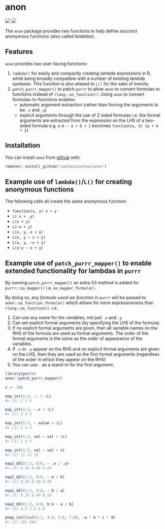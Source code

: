 
<!-- README.md is generated from README.Rmd. Please edit that file -->

# anon

<!-- badges: start -->

![](https://img.shields.io/badge/cool-useless-green.svg)
![](https://img.shields.io/badge/status-rough-red.svg)
<!-- badges: end -->

The `anon` package provides two functions to help define succinct
anonymous functions (also called *lambdas*).

## Features

`anon` provides two user-facing functions:

1.  `lambda()` for easily and compactly creating lambda expressions in
    R, while being broadly compatible with a number of existing lambda
    syntaxes. This function is also aliased to `L()` for the sake of
    brevity.
2.  `patch_purrr_mapper()` to patch `purrr` to allow `anon` to convert
    formulas to functions instead of `rlang::as_function()`. Using
    `anon` to convert formulas-to-functions enables:
      - automatic argument extraction (rather than forcing the arguments
        to be `.x` and `.y`)
      - explicit arguments through the use of 2 sided formulas i.e. the
        formal arguments are extracted from the expression on the LHS of
        a two-sided formula e.g. `a:b ~ a + b + 1` becomes `function(a,
        b) {a + b + 1}`

## Installation

You can install `anon` from
[github](https://github.com/coolbutuseless/anon) with:

``` r
remotes::install_github("coolbutuseless/anon")
```

## Example use of `lambda()`/`L()` for creating anonymous functions

The following calls all create the same anonymous function:

  - `function(x, y) x + y`
  - `L(.x + .y)`
  - `L(x + y)`
  - `L(~x + y)`
  - `L(x, y, x + y)`
  - `L(x, y ~ x + y)`
  - `L(x, y, ~x + y)`
  - `L(x:y ~ x +
y)`

## Example use of `patch_purrr_mapper()` to enable extended functionality for lambdas in `purrr`

By running `patch_purrr_mapper()` an extra S3 method is added for
`purrr::as_mapper()` i.e. `as_mapper.formula()`.

By doing so, any *formula-used-as-function* in `purrr` will be passed to
`anon::as_function_formula()` which allows for more expressiveness than
`rlang::as_function()`. i.e.

1.  Can use any name for the variables, not just `.x` and `.y`
2.  Can set explicit formal arguments (by specifying the LHS of the
    formula)
3.  If no explicit formal arguments are given, then all variable names
    on the RHS of the formula are used as formal arguments. The order of
    the formal arguments is the same as the order of appearance of the
    variables.
4.  If `.x` or `.y` appear on the RHS and no explicit formal arguments
    are given on the LHS, then they are used as the first formal
    arguments (regardless of the order in which they appear on the RHS)
5.  You can use `.` as a stand-in for the first argument.

<!-- end list -->

``` r
library(purrr)
anon::patch_purrr_mapper()

z <- 10L

map_int(1:3, ~. + 1L)
#> [1] 2 3 4

map_int(1:3, ~.x + 1L)
#> [1] 2 3 4

map_int(1:3, ~ value + 1L)
#> [1] 2 3 4

map_int(1:3, val ~ val + 1L)
#> [1] 2 3 4

map_int(1:3, val ~ val + z)
#> [1] 11 12 13

map2_dbl(1:3, 4:6, ~ .x / .y)
#> [1] 0.25 0.40 0.50

map2_dbl(1:3, 4:6, ~ a / b)
#> [1] 0.25 0.40 0.50

map2_dbl(1:3, 4:6, ~ b / a)
#> [1] 0.25 0.40 0.50

map2_dbl(1:3, 4:6, b:a ~ a / b)
#> [1] 4.0 2.5 2.0

pmap_int(list(1:2, 3:4, 5:6, 7:8), ~a * b * c * d)
#> [1] 105 384
```

